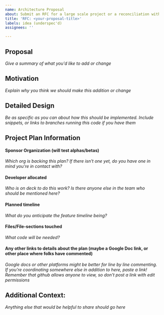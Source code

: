 ```yaml
---
name: Architecture Proposal
about: Submit an RFC for a large scale project or a reconciliation with a fork
title: 'RFC: <your-proposal-title>'
labels: idea (underspec'd)
assignees: ''

---
```


<!--
RFC stands for "Request for Comment" and is the starting place for a community-wide discussion for new architecture changes, fork reconciliations, or other large scale concerns.

Filling out this issue template allows folks to comment asynchronously, but if the discussion merits more in depth conversation, consider calling a meeting in our slack channel to discuss as a group.

The template leans towards projects that are supported by an organization. We do this to help with the community buy in part of the process since the organizations are the users.
-->

## Proposal
*Give a summary of what you'd like to add or change*

## Motivation
*Explain why you think we should make this addition or change*

## Detailed Design
*Be as specific as you can about how this should be implemented. Include snippets, or links to branches running this code if you have them*

## Project Plan Information

#### Sponsor Organization (will test alphas/betas)
*Which org is backing this plan? If there isn't one yet, do you have one in mind you're in contact with?*

#### Developer allocated
*Who is on deck to do this work? Is there anyone else in the team who should be mentioned here?*

#### Planned timeline
*What do you anticipate the feature timeline being?*

#### Files/File-sections touched
*What code will be needed?*

#### Any other links to details about the plan (maybe a Google Doc link, or other place where folks have commented)
*Google docs or other platforms might be better for line by line commenting. If you're coordinating somewhere else in addition to here, paste a link! Remember that github allows anyone to view, so don't post a link with edit permissions*

## Additional Context:
*Anything else that would be helpful to share should go here*
